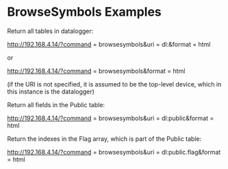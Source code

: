 # BrowseSymbols Examples

Return all tables in datalogger:

<http://192.168.4.14/?command> = browsesymbols&uri = dl:&format = html

or

<http://192.168.4.14/?command> = browsesymbols&format = html

(if the URI is not specified, it is assumed to be the top-level device, which in this instance is the datalogger)

Return all fields in the Public table:

<http://192.168.4.14/?command> = browsesymbols&uri = dl:public&format = html

Return the indexes in the Flag array, which is part of the Public table:

<http://192.168.4.14/?command> = browsesymbols&uri = dl:public.flag&format = html
